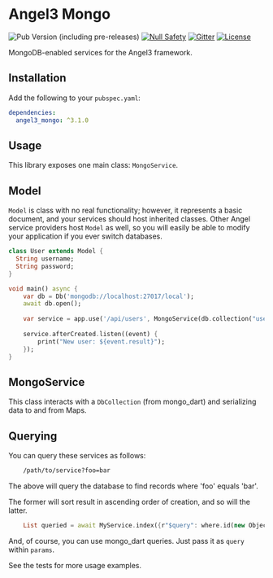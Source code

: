 # Angel3 Mongo

![Pub Version (including pre-releases)](https://img.shields.io/pub/v/angel3_mongo?include_prereleases)
[![Null Safety](https://img.shields.io/badge/null-safety-brightgreen)](https://dart.dev/null-safety)
[![Gitter](https://img.shields.io/gitter/room/angel_dart/discussion)](https://gitter.im/angel_dart/discussion)
[![License](https://img.shields.io/github/license/dukefirehawk/angel)](https://github.com/dukefirehawk/angel/tree/master/packages/mongo/LICENSE)

MongoDB-enabled services for the Angel3 framework.

## Installation

Add the following to your `pubspec.yaml`:

```yaml
dependencies:
  angel3_mongo: ^3.1.0
```

## Usage

This library exposes one main class: `MongoService`.

## Model

`Model` is class with no real functionality; however, it represents a basic document, and your services should host inherited classes.
Other Angel service providers host `Model` as well, so you will easily be able to modify your application if you ever switch databases.

```dart
class User extends Model {
  String username;
  String password;
}

void main() async {
    var db = Db('mongodb://localhost:27017/local');
    await db.open();
    
    var service = app.use('/api/users', MongoService(db.collection("users")));
    
    service.afterCreated.listen((event) {
        print("New user: ${event.result}");
    });
}
```

## MongoService

This class interacts with a `DbCollection` (from mongo_dart) and serializing data to and from Maps.

## Querying

You can query these services as follows:

```bash
    /path/to/service?foo=bar
```

The above will query the database to find records where 'foo' equals 'bar'.

The former will sort result in ascending order of creation, and so will the latter.

```dart
    List queried = await MyService.index({r"$query": where.id(new ObjectId.fromHexString("some hex string"})));
```

And, of course, you can use mongo_dart queries. Just pass it as `query` within `params`.

See the tests for more usage examples.
